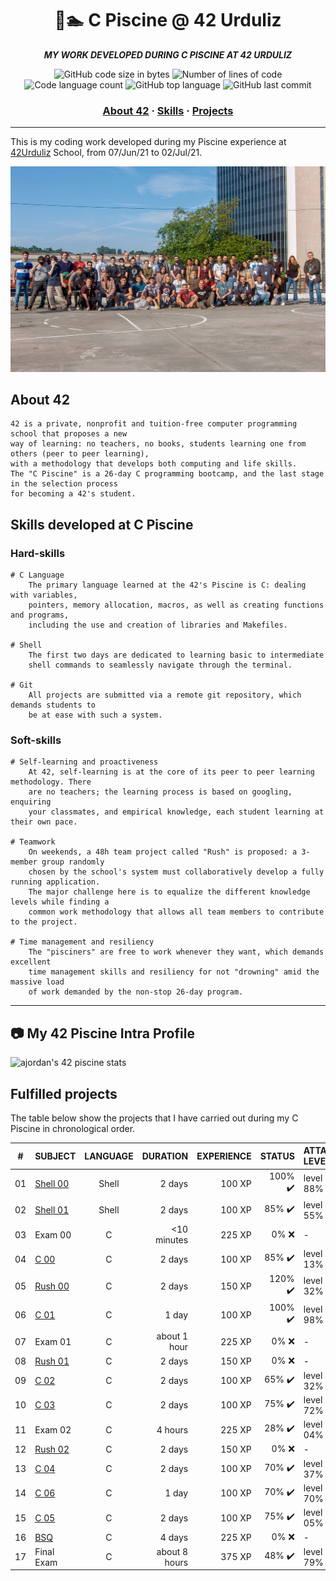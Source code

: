 <h1 align="center">
	🧰🏊 C Piscine @ 42 Urduliz
</h1>

<p align="center">
	<b><i>MY WORK DEVELOPED DURING C PISCINE AT 42 URDULIZ</i></b><br>
</p>

<p align="center">
	<img alt="GitHub code size in bytes" src="https://img.shields.io/github/languages/code-size/surfi89/42piscine?color=lightblue" />
	<img alt="Number of lines of code" src="https://img.shields.io/tokei/lines/github/surfi89/42piscine?color=critical" />
	<img alt="Code language count" src="https://img.shields.io/github/languages/count/surfi89/42piscine?color=yellow" />
	<img alt="GitHub top language" src="https://img.shields.io/github/languages/top/surfi89/42piscine?color=blue" />
	<img alt="GitHub last commit" src="https://img.shields.io/github/last-commit/surfi89/42piscine?color=green" />
</p>

<h3 align="center">
	<a href="#%EF%B8%8F-about">About 42</a>
	<span> · </span>
	<a href="#%EF%B8%8F-skills">Skills</a>
	<span> · </span>
	<a href="#-fullfilled">Projects</a>
</h3>

---

This is my coding work developed during my Piscine experience at [42Urduliz](https://www.42urduliz.com/) School, from 07/Jun/21 to 02/Jul/21.

[![Photo of 42Urduliz candidates](42Urduliz_June2021piscine.jpg)](https://www.42urduliz.com/)

## About 42

	42 is a private, nonprofit and tuition-free computer programming school that proposes a new
	way of learning: no teachers, no books, students learning one from others (peer to peer learning),
	with a methodology that develops both computing and life skills.
	The "C Piscine" is a 26-day C programming bootcamp, and the last stage in the selection process
	for becoming a 42's student.

## Skills developed at C Piscine

### Hard-skills
	# C Language
		The primary language learned at the 42's Piscine is C: dealing with variables,
		pointers, memory allocation, macros, as well as creating functions and programs,
		including the use and creation of libraries and Makefiles.

	# Shell
		The first two days are dedicated to learning basic to intermediate
		shell commands to seamlessly navigate through the terminal.

	# Git
		All projects are submitted via a remote git repository, which demands students to
		be at ease with such a system.

### Soft-skills
	# Self-learning and proactiveness
		At 42, self-learning is at the core of its peer to peer learning methodology. There
		are no teachers; the learning process is based on googling, enquiring
		your classmates, and empirical knowledge, each student learning at their own pace.

	# Teamwork
		On weekends, a 48h team project called "Rush" is proposed: a 3-member group randomly
		chosen by the school's system must collaboratively develop a fully running application.
		The major challenge here is to equalize the different knowledge levels while finding a
		common work methodology that allows all team members to contribute to the project.

	# Time management and resiliency
		The "pisciners" are free to work whenever they want, which demands excellent
    	time management skills and resiliency for not "drowning" amid the massive load
    	of work demanded by the non-stop 26-day program.
	
------

## :camera: My 42 Piscine Intra Profile

![ajordan's 42 piscine stats](https://badge42.herokuapp.com/api/stats/ajordan-?cursus=C%20Piscine)


## Fulfilled projects

The table below show the projects that I have carried out during my C Piscine in chronological order.

|#	|SUBJECT			|LANGUAGE	|DURATION		|EXPERIENCE	|STATUS				|ATTAINED LEVEL	|
|:-:    |:--				|:-:		|--:			|--:		|--:				|:--		|
|01	|[Shell 00](./shell00)		|Shell		|2 days			|100 XP		|100% :heavy_check_mark:	|level 0 - 88%	|
|02	|[Shell 01](./shell01)		|Shell		|2 days			|100 XP		|85% :heavy_check_mark:		|level 1 - 55%	|
|03	|Exam 00			|C		|<10 minutes		|225 XP		|0% :x:				|-             	|
|04	|[C 00](./c00)			|C		|2 days			|100 XP		|85% :heavy_check_mark:		|level 2 - 13%	|
|05	|[Rush 00](./rush00)		|C		|2 days			|150 XP		|120% :heavy_check_mark:	|level 3 - 32%	|
|06	|[C 01](./c01)			|C		|1 day			|100 XP		|100% :heavy_check_mark:	|level 3 - 98%	|
|07	|Exam 01			|C		|about 1 hour		|225 XP		|0% :x:				|-            	|
|08	|[Rush 01](./rush01)		|C		|2 days			|150 XP		|0% :x:				|-		|
|09	|[C 02](./c02)			|C		|2 days			|100 XP		|65% :heavy_check_mark:		|level 4 - 32%	|
|10	|[C 03](./c03)			|C		|2 days			|100 XP		|75% :heavy_check_mark:		|level 4 - 72%	|
|11	|Exam 02			|C		|4 hours		|225 XP		|28% :heavy_check_mark:		|level 5 - 04%	|
|12	|[Rush 02](./rush02)		|C		|2 days			|150 XP		|0% :x:				|-		|
|13	|[C 04](./c04)			|C		|2 days			|100 XP		|70% :heavy_check_mark:		|level 5 - 37%	|
|14	|[C 06](./c06)			|C		|1 day			|100 XP		|70% :heavy_check_mark:		|level 5 - 70%	|
|15	|[C 05](./c05)			|C		|2 days			|100 XP		|75% :heavy_check_mark:		|level 6 - 05%	|
|16	|[BSQ](./bsq)			|C		|4 days			|225 XP		|0% :x:				|-          	|
|17	|Final Exam			|C		|about 8 hours		|375 XP		|48% :heavy_check_mark:		|level 6 - 79%	|
